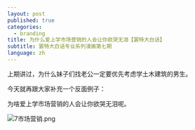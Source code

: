 ```yaml
---
layout: post
published: true
categories:
  - branding
title: 为什么爱上学市场营销的人会让你欲哭无泪【罢特大白话】
subtitle: 罢特大白话专业系列漫画第七期
language: zh
---
```

上期讲过，为什么妹子们找老公一定要优先考虑学土木建筑的男生。

今天就再跟大家补充一个反面例子：

为啥爱上学市场营销的人会让你欲哭无泪呢。

![7市场营销.png]({{site.baseurl}}/image/7市场营销.png)
